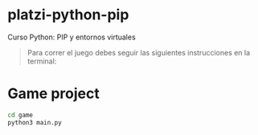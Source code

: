 # platzi-python-pip
Curso Python: PIP y entornos virtuales

> Para correr el juego debes seguir las siguientes instrucciones en la terminal:

# Game project
```sh
cd game
python3 main.py
```